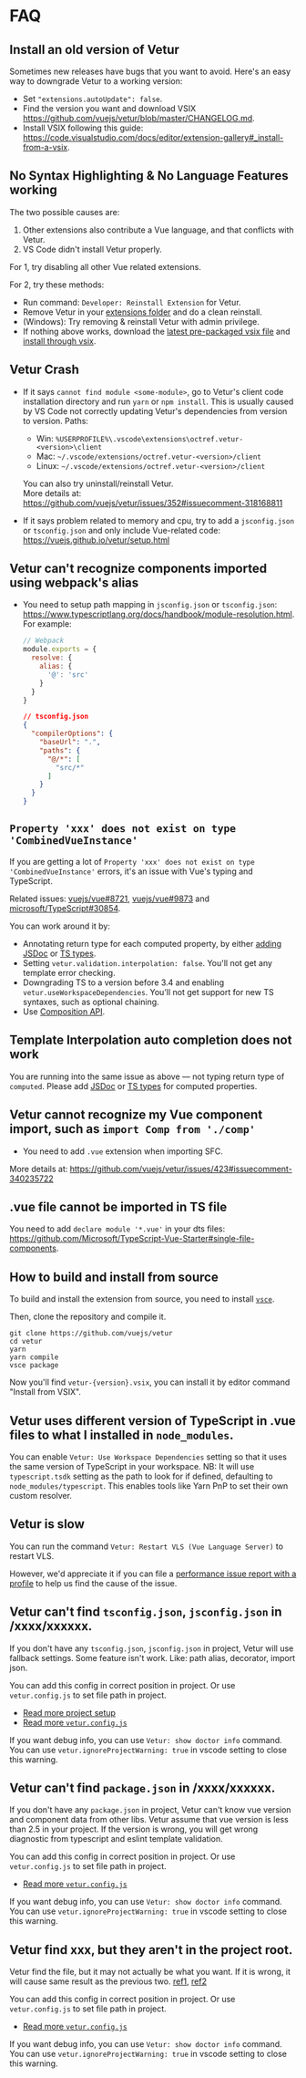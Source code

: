 # FAQ

## Install an old version of Vetur

Sometimes new releases have bugs that you want to avoid. Here's an easy way to downgrade Vetur to a working version:

- Set `"extensions.autoUpdate": false`.
- Find the version you want and download VSIX https://github.com/vuejs/vetur/blob/master/CHANGELOG.md.
- Install VSIX following this guide: https://code.visualstudio.com/docs/editor/extension-gallery#_install-from-a-vsix.

## No Syntax Highlighting & No Language Features working

The two possible causes are:

1. Other extensions also contribute a Vue language, and that conflicts with Vetur.
2. VS Code didn't install Vetur properly.

For 1, try disabling all other Vue related extensions.

For 2, try these methods:

- Run command: `Developer: Reinstall Extension` for Vetur.
- Remove Vetur in your [extensions folder](https://code.visualstudio.com/docs/editor/extension-gallery#_common-questions) and do a clean reinstall.
- (Windows): Try removing & reinstall Vetur with admin privilege.
- If nothing above works, download the [latest pre-packaged vsix file](https://github.com/vuejs/vetur/releases) and [install through vsix](https://code.visualstudio.com/docs/editor/extension-gallery#_install-from-a-vsix).

## Vetur Crash

- If it says `cannot find module <some-module>`, go to Vetur's client code installation directory and run `yarn` or `npm install`.
  This is usually caused by VS Code not correctly updating Vetur's dependencies from version to version.
  Paths:
  - Win: `%USERPROFILE%\.vscode\extensions\octref.vetur-<version>\client`
  - Mac: `~/.vscode/extensions/octref.vetur-<version>/client`
  - Linux: `~/.vscode/extensions/octref.vetur-<version>/client`

  You can also try uninstall/reinstall Vetur.  
  More details at: https://github.com/vuejs/vetur/issues/352#issuecomment-318168811

- If it says problem related to memory and cpu, try to add a `jsconfig.json` or `tsconfig.json` and only include Vue-related code: https://vuejs.github.io/vetur/setup.html

## Vetur can't recognize components imported using webpack's alias

- You need to setup path mapping in `jsconfig.json` or `tsconfig.json`: https://www.typescriptlang.org/docs/handbook/module-resolution.html. For example:

  ```js
  // Webpack
  module.exports = {
    resolve: {
      alias: {
        '@': 'src'
      }
    }
  }
  ```

  ```json
  // tsconfig.json
  {
    "compilerOptions": {
      "baseUrl": ".",
      "paths": {
        "@/*": [
          "src/*"
        ]
      }
    }
  }
  ```

## `Property 'xxx' does not exist on type 'CombinedVueInstance'`

If you are getting a lot of `Property 'xxx' does not exist on type 'CombinedVueInstance'` errors, it's an issue with Vue's typing and TypeScript.

Related issues: [vuejs/vue#8721](https://github.com/vuejs/vue/issues/8721), [vuejs/vue#9873](https://github.com/vuejs/vue/issues/9873) and [microsoft/TypeScript#30854](https://github.com/microsoft/TypeScript/issues/30854).

You can work around it by:

- Annotating return type for each computed property, by either [adding JSDoc](https://github.com/vuejs/vetur/issues/1707#issuecomment-686851677) or [TS types](https://vuejs.org/v2/guide/typescript.html#Annotating-Return-Types).
- Setting `vetur.validation.interpolation: false`. You'll not get any template error checking.
- Downgrading TS to a version before 3.4 and enabling `vetur.useWorkspaceDependencies`. You'll not get support for new TS syntaxes, such as optional chaining.
- Use [Composition API](https://composition-api.vuejs.org).

## Template Interpolation auto completion does not work

You are running into the same issue as above — not typing return type of `computed`. Please add [JSDoc](https://github.com/vuejs/vetur/issues/1707#issuecomment-686851677) or [TS types](https://vuejs.org/v2/guide/typescript.html#Annotating-Return-Types) for computed properties.

## Vetur cannot recognize my Vue component import, such as `import Comp from './comp'`

- You need to add `.vue` extension when importing SFC.

More details at: https://github.com/vuejs/vetur/issues/423#issuecomment-340235722

## .vue file cannot be imported in TS file

You need to add `declare module '*.vue'` in your dts files: https://github.com/Microsoft/TypeScript-Vue-Starter#single-file-components.

## How to build and install from source

To build and install the extension from source, you need to install [`vsce`](https://code.visualstudio.com/docs/extensions/publish-extension).

Then, clone the repository and compile it.

```
git clone https://github.com/vuejs/vetur
cd vetur
yarn
yarn compile
vsce package
```
  
Now you'll find `vetur-{version}.vsix`, you can install it by editor command "Install from VSIX".

## Vetur uses different version of TypeScript in .vue files to what I installed in `node_modules`.

You can enable `Vetur: Use Workspace Dependencies` setting so that it uses the same version of TypeScript in your workspace.
NB: It will use `typescript.tsdk` setting as the path to look for if defined, defaulting to `node_modules/typescript`. This enables tools like Yarn PnP to set their own custom resolver.

## Vetur is slow

You can run the command `Vetur: Restart VLS (Vue Language Server)` to restart VLS.

However, we'd appreciate it if you can file a [performance issue report with a profile](https://github.com/vuejs/vetur/blob/master/.github/PERF_ISSUE.md) to help us find the cause of the issue.

## Vetur can't find `tsconfig.json`, `jsconfig.json` in /xxxx/xxxxxx.

If you don't have any `tsconfig.json`, `jsconfig.json` in project,
Vetur will use fallback settings. Some feature isn't work.
Like: path alias, decorator, import json.

You can add this config in correct position in project.
Or use `vetur.config.js` to set file path in project.

- [Read more project setup](/guide/setup.html#project-setup)
- [Read more `vetur.config.js`](/guide/setup.html#advanced)

If you want debug info, you can use `Vetur: show doctor info` command.   
You can use `vetur.ignoreProjectWarning: true` in vscode setting to close this warning.

## Vetur can't find `package.json` in /xxxx/xxxxxx.

If you don't have any `package.json` in project, Vetur can't know vue version and component data from other libs.
Vetur assume that vue version is less than 2.5 in your project.
If the version is wrong, you will get wrong diagnostic from typescript and eslint template validation.

You can add this config in correct position in project.
Or use `vetur.config.js` to set file path in project.

- [Read more `vetur.config.js`](/guide/setup.html#advanced)

If you want debug info, you can use `Vetur: show doctor info` command.   
You can use `vetur.ignoreProjectWarning: true` in vscode setting to close this warning.

## Vetur find xxx, but they aren\'t in the project root.
Vetur find the file, but it may not actually be what you want.
If it is wrong, it will cause same result as the previous two. [ref1](/guide/FAQ.html#vetur-can-t-find-tsconfig-json-jsconfig-json-in-xxxx-xxxxxx), [ref2](/guide/FAQ.html#vetur-can-t-find-package-json-in-xxxx-xxxxxx)

You can add this config in correct position in project.
Or use `vetur.config.js` to set file path in project.

- [Read more `vetur.config.js`](/guide/setup.html#advanced)

If you want debug info, you can use `Vetur: show doctor info` command.   
You can use `vetur.ignoreProjectWarning: true` in vscode setting to close this warning.

